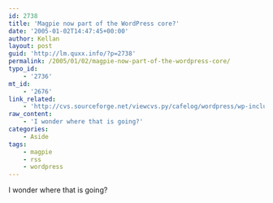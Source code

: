 ```yaml
---
id: 2738
title: 'Magpie now part of the WordPress core?'
date: '2005-01-02T14:47:45+00:00'
author: Kellan
layout: post
guid: 'http://lm.quxx.info/?p=2738'
permalink: /2005/01/02/magpie-now-part-of-the-wordpress-core/
typo_id:
    - '2736'
mt_id:
    - '2676'
link_related:
    - 'http://cvs.sourceforge.net/viewcvs.py/cafelog/wordpress/wp-includes/rss-functions.php?rev=1.2&sortby=date&view=markup'
raw_content:
    - 'I wonder where that is going?'
categories:
    - Aside
tags:
    - magpie
    - rss
    - wordpress
---
```


I wonder where that is going?